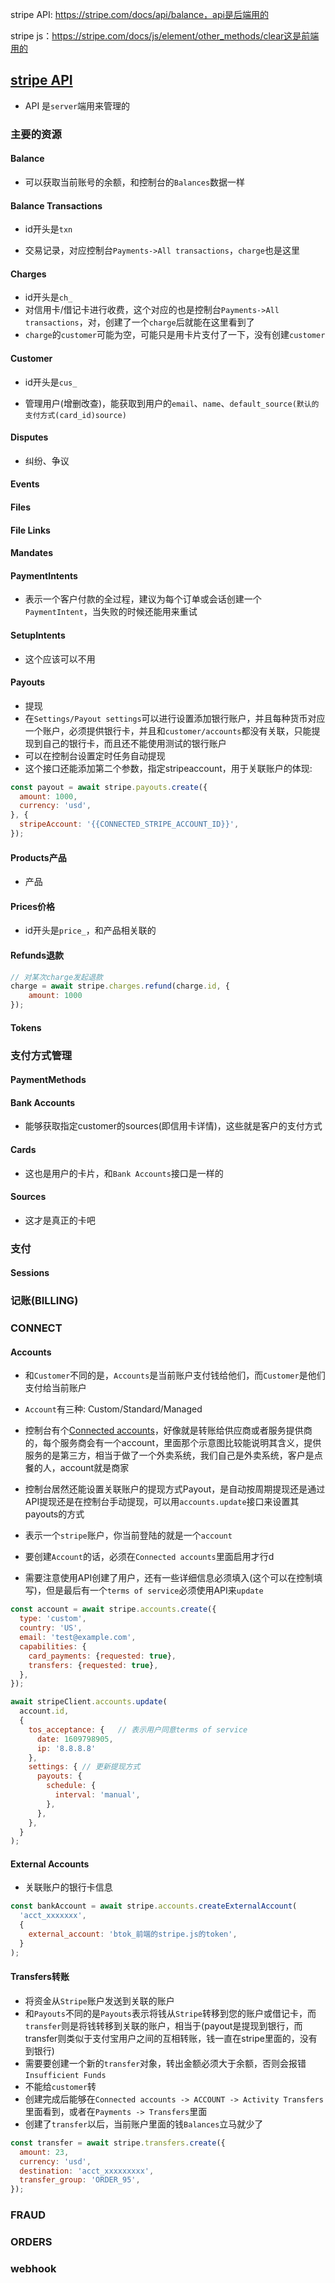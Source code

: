 stripe API: https://stripe.com/docs/api/balance，api是后端用的

stripe js：https://stripe.com/docs/js/element/other_methods/clear这是前端用的

## [stripe API](https://stripe.com/docs/api)

- API 是`server`端用来管理的

### 主要的资源

#### Balance

- 可以获取当前账号的余额，和控制台的`Balances`数据一样

#### Balance Transactions

- id开头是`txn`

- 交易记录，对应控制台`Payments->All transactions`，`charge`也是这里

#### Charges

- id开头是`ch_`
- 对信用卡/借记卡进行收费，这个对应的也是控制台`Payments->All transactions`，对，创建了一个`charge`后就能在这里看到了
- `charge`的`customer`可能为空，可能只是用卡片支付了一下，没有创建`customer`

#### Customer

- id开头是`cus_`

- 管理用户(增删改查)，能获取到用户的`email`、`name`、`default_source(默认的支付方式(card_id)source)`

#### Disputes

- 纠纷、争议

#### Events

#### Files

#### File Links

#### Mandates

#### PaymentIntents

- 表示一个客户付款的全过程，建议为每个订单或会话创建一个`PaymentIntent`，当失败的时候还能用来重试

#### SetupIntents

- 这个应该可以不用

#### Payouts

- 提现
- 在`Settings/Payout settings`可以进行设置添加银行账户，并且每种货币对应一个账户，必须提供银行卡，并且和`customer/accounts`都没有关联，只能提现到自己的银行卡，而且还不能使用测试的银行账户
- 可以在控制台设置定时任务自动提现
- 这个接口还能添加第二个参数，指定stripeaccount，用于关联账户的体现:

```javascript
const payout = await stripe.payouts.create({
  amount: 1000,
  currency: 'usd',
}, {
  stripeAccount: '{{CONNECTED_STRIPE_ACCOUNT_ID}}',
});
```

#### Products产品

- 产品

#### Prices价格

- id开头是`price_`，和产品相关联的

#### Refunds退款

```javascript
// 对某次charge发起退款
charge = await stripe.charges.refund(charge.id, {
	amount: 1000
});
```

#### Tokens

### 支付方式管理

#### PaymentMethods

#### Bank Accounts

- 能够获取指定customer的sources(即信用卡详情)，这些就是客户的支付方式

#### Cards

- 这也是用户的卡片，和`Bank Accounts`接口是一样的

#### Sources

- 这才是真正的卡吧

### 支付

#### Sessions

### 记账(BILLING)

### CONNECT

#### Accounts

- 和`Customer`不同的是，`Accounts`是当前账户支付钱给他们，而`Customer`是他们支付给当前账户
- `Account`有三种: Custom/Standard/Managed

- 控制台有个[Connected accounts](https://dashboard.stripe.com/test/connect/accounts/overview)，好像就是转账给供应商或者服务提供商的，每个服务商会有一个account，里面那个示意图比较能说明其含义，提供服务的是第三方，相当于做了一个外卖系统，我们自己是外卖系统，客户是点餐的人，account就是商家
- 控制台居然还能设置关联账户的提现方式Payout，是自动按周期提现还是通过API提现还是在控制台手动提现，可以用`accounts.update`接口来设置其payouts的方式

- 表示一个`stripe`账户，你当前登陆的就是一个`account`
- 要创建`Account`的话，必须在`Connected accounts`里面启用才行d
- 需要注意使用API创建了用户，还有一些详细信息必须填入(这个可以在控制填写)，但是最后有一个`terms of service`必须使用API来`update`

```javascript
const account = await stripe.accounts.create({
  type: 'custom',
  country: 'US',
  email: 'test@example.com',
  capabilities: {
    card_payments: {requested: true},
    transfers: {requested: true},
  },
});

await stripeClient.accounts.update(
  account.id,
  {
    tos_acceptance: {	// 表示用户同意terms of service
      date: 1609798905,
      ip: '8.8.8.8'
    },
    settings: {	// 更新提现方式
      payouts: {
        schedule: {
          interval: 'manual',
        },
      },
    },
  }
);
```

#### External Accounts

- 关联账户的银行卡信息

```javascript
const bankAccount = await stripe.accounts.createExternalAccount(
  'acct_xxxxxxx',
  {
    external_account: 'btok_前端的stripe.js的token',
  }
);
```

#### Transfers转账

- 将资金从`Stripe`账户发送到关联的账户
- 和`Payouts`不同的是`Payouts`表示将钱从`Stripe`转移到您的账户或借记卡，而`transfer`则是将钱转移到关联的账户，相当于(payout是提现到银行，而transfer则类似于支付宝用户之间的互相转账，钱一直在stripe里面的，没有到银行)
- 需要要创建一个新的`transfer`对象，转出金额必须大于余额，否则会报错`Insufficient Funds`
- 不能给`customer`转
- 创建完成后能够在`Connected accounts -> ACCOUNT -> Activity Transfers`里面看到，或者在`Payments -> Transfers`里面
- 创建了`transfer`以后，当前账户里面的钱`Balances`立马就少了

```javascript
const transfer = await stripe.transfers.create({
  amount: 23,
  currency: 'usd',
  destination: 'acct_xxxxxxxxx',
  transfer_group: 'ORDER_95',
});
```

### FRAUD

### ORDERS

### webhook